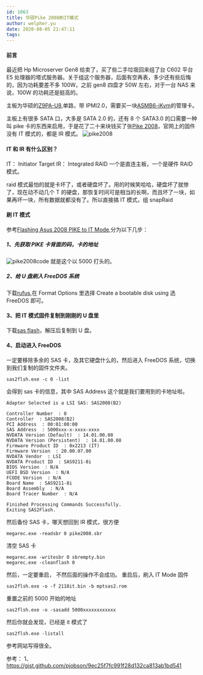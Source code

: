 ```yaml
---
id: 1063
title: 华硕Pike 2008刷IT模式
author: welpher.yu
date: 2020-08-05 21:47:11
tags:
---
```


#### 前言

最近把 Hp Microserver Gen8 给卖了，买了些二手垃圾回来组了台 C602 平台 E5 处理器的塔式服务器。关于组这个服务器，后面有空再表，多少还有些后悔的，因为功耗要差不多 100W，之前 gen8 四盘才 50W 左右，对于一台 NAS 来说，100W 的功耗还是挺高的。

主板为华硕的[Z9PA-U8](https://www.asus.com.cn/supportonly/Z9PA-U8/),单路，带 IPMI2.0，需要买一块[ASMB6-iKvm](https://www.asus.com.cn/supportonly/ASMB6-iKVM/HelpDesk/)的管理卡。

主板上有很多 SATA 口，大多是 SATA 2.0 的，还有 8 个 SATA3.0 的口需要一种叫 pike 卡的东西来启用，于是花了二十来块钱买了张[Pike 2008](https://www.asus.com/us/Commercial-Servers-Workstations/PIKE_2008/)，官网上的固件没有 IT 模式的，都是 IR 模式。
![pike2008](/imgs/2020/pike2008.jpg)

#### IT 和 IR 有什么区别？

IT： Initiator Target
IR： Integrated RAID
一个是直连主板，一个是硬件 RAID 模式。

raid 模式最怕的就是卡坏了，或者硬盘坏了。用的时候笑哈哈，硬盘坏了就惨了，现在动不动几个 T 的硬盘，那恢复时间可是相当的长啊，而且坏了一块，如果再坏一块，所有数据就都没有了。所以直接搞 IT 模式，组 snapRaid

<!--more-->

#### 刷 IT 模式

参考[Flashing Asus 2008 PIKE to IT Mode](https://gist.github.com/pjobson/9ec25f7fc991f28d132ca813ab1bd541),分为以下几步：

##### 1、先获取 PIKE 卡背面的码，卡的地址

![pike2008code](/imgs/2020/pike_2008_code.jpg)
就是这个以 5000 打头的。

##### 2、给 U 盘刷入 FreeDOS 系统

下载[rufus](https://rufus.ie/zh_CN.html),在 Format Options 里选择 Create a bootable disk using 选 FreeDOS 即可。

#### 3、把 IT 模式固件复制到刚刚的 U 盘里

下载[sas flash](https://gist.github.com/pjobson/9ec25f7fc991f28d132ca813ab1bd541/raw/4468546bfaa499d05a9f244cbcce6a200b1b62e0/sas_flash_files.zip)，解压后复制到 U 盘。

#### 4、启动进入 FreeDOS

一定要移除多余的 SAS 卡，及其它硬盘什么的，然后进入 FreeDOS 系统，切换到我们复制的固件文件夹。

```
sas2flsh.exe -c 0 -list
```

会得到 sas 卡的信息，其中 SAS Address 这个就是我们要用到的卡地址啦。

```
Adapter Selected is a LSI SAS: SAS2008(B2)

Controller Number  : 0
Controller  : SAS2008(B2)
PCI Address  : 00:01:00:00
SAS Address  : 5000xxx-x-xxxx-xxxx
NVDATA Version (Default)  : 14.01.00.08
NVDATA Version (Persistent)  : 14.01.00.08
Firmware Product ID  : 0x2213 (IT)
Firmware Version  : 20.00.07.00
NVDATA Vendor  : LSI
NVDATA Product ID  : SAS9211-8i
BIOS Version  : N/A
UEFI BSD Version  : N/A
FCODE Version  : N/A
Board Name  : SAS9211-8i
Board Assembly  : N/A
Board Tracer Number  : N/A

Finished Processing Commands Successfully.
Exiting SAS2Flash.
```

然后备份 SAS 卡，哪天想回到 IR 模式，很方便

```
megarec.exe -readsbr 0 pike2008.sbr
```

清空 SAS 卡

```
megarec.exe -writesbr 0 sbrempty.bin
megarec.exe -cleanflash 0
```

然后，一定要重启， 不然后面的操作不会成功。
重启后，刷入 IT Mode 固件

```
sas2flsh.exe -o -f 2118it.bin -b mptsas2.rom
```

重置之前的 5000 开始的地址

```
sas2flsh.exe -o -sasadd 5000xxxxxxxxxxxx
```

然后你就会发现，已经是 it 模式了

```
sas2flsh.exe -listall
```

参考网站写得很全。

参考：
1、<https://gist.github.com/pjobson/9ec25f7fc991f28d132ca813ab1bd541>
